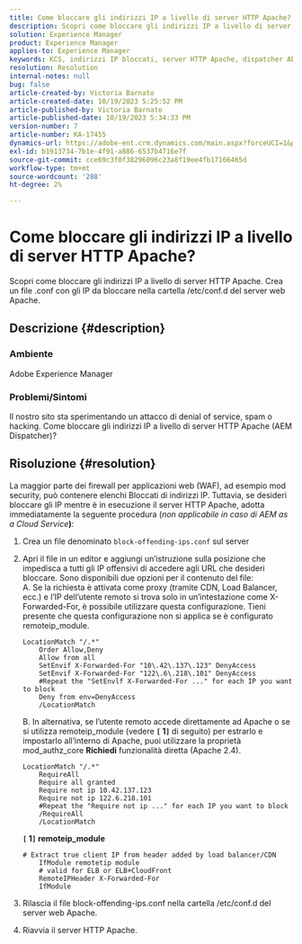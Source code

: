 ```yaml
---
title: Come bloccare gli indirizzi IP a livello di server HTTP Apache?
description: Scopri come bloccare gli indirizzi IP a livello di server HTTP Apache.
solution: Experience Manager
product: Experience Manager
applies-to: Experience Manager
keywords: KCS, indirizzi IP bloccati, server HTTP Apache, dispatcher AEM
resolution: Resolution
internal-notes: null
bug: false
article-created-by: Victoria Barnato
article-created-date: 10/19/2023 5:25:52 PM
article-published-by: Victoria Barnato
article-published-date: 10/19/2023 5:34:33 PM
version-number: 7
article-number: KA-17455
dynamics-url: https://adobe-ent.crm.dynamics.com/main.aspx?forceUCI=1&pagetype=entityrecord&etn=knowledgearticle&id=9cbb468a-a46e-ee11-8df0-6045bd006793
exl-id: b1913734-7b1e-4f91-a886-6537b4716e7f
source-git-commit: cce69c3f0f38296096c23a8f19ee4fb17166465d
workflow-type: tm+mt
source-wordcount: '288'
ht-degree: 2%

---
```


# Come bloccare gli indirizzi IP a livello di server HTTP Apache?


Scopri come bloccare gli indirizzi IP a livello di server HTTP Apache. Crea un file .conf con gli IP da bloccare nella cartella /etc/conf.d del server web Apache.

## Descrizione {#description}


### <b>Ambiente</b>

Adobe Experience Manager



### <b>Problemi/Sintomi</b>

Il nostro sito sta sperimentando un attacco di denial of service, spam o hacking. Come bloccare gli indirizzi IP a livello di server HTTP Apache (AEM Dispatcher)?


## Risoluzione {#resolution}


La maggior parte dei firewall per applicazioni web (WAF), ad esempio mod security, può contenere elenchi Bloccati di indirizzi IP. Tuttavia, se desideri bloccare gli IP mentre è in esecuzione il server HTTP Apache, adotta immediatamente la seguente procedura (*non applicabile in caso di AEM as a Cloud Service<b>*)</b>:

1. Crea un file denominato `block-offending-ips.conf` sul server
2. Apri il file in un editor e aggiungi un’istruzione sulla posizione che impedisca a tutti gli IP offensivi di accedere agli URL che desideri bloccare. Sono disponibili due opzioni per il contenuto del file:<br>    A. Se la richiesta è attivata come proxy (tramite CDN, Load Balancer, ecc.) e l’IP dell’utente remoto si trova solo in un’intestazione come X-Forwarded-For, è possibile utilizzare questa configurazione. Tieni presente che questa configurazione non si applica se è configurato remoteip_module.


   ```
   LocationMatch "/.*"
       Order Allow,Deny
       Allow from all
       SetEnvif X-Forwarded-For "10\.42\.137\.123" DenyAccess
       SetEnvif X-Forwarded-For "122\.6\.218\.101" DenyAccess
       #Repeat the "SetEnvlf X-Forwarded-For ..." for each IP you want to block
       Deny from env=DenyAccess
       /LocationMatch
   ```

   B. In alternativa, se l’utente remoto accede direttamente ad Apache o se si utilizza remoteip_module (vedere <b>`[` 1`]` </b> di seguito) per estrarlo e impostarlo all’interno di Apache, puoi utilizzare la proprietà mod_authz_core <b>Richiedi</b> funzionalità diretta (Apache 2.4).


   ```
   LocationMatch "/.*"
       RequireAll
       Require all granted
       Require not ip 10.42.137.123
       Require not ip 122.6.218.101
       #Repeat the "Require not ip ..." for each IP you want to block
       /RequireAll
       /LocationMatch
   ```


   <b>`[` 1`]`  remoteip_module</b>


   ```
   # Extract true client IP from header added by load balancer/CDN
       IfModule remotetip module
       # valid for ELB or ELB+CloudFront
       RemoteIPHeader X-Forwarded-For
       IfModule
   ```


3. Rilascia il file block-offending-ips.conf nella cartella /etc/conf.d del server web Apache.
4. Riavvia il server HTTP Apache.
